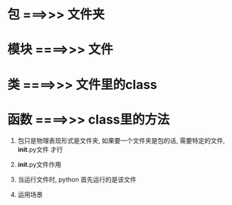 # 包   ===>>> 文件夹
# 模块 ====>>> 文件
# 类   ====>>> 文件里的class
# 函数 ====>>> class里的方法


1. 包只是物理表现形式是文件夹, 如果要一个文件夹是包的话, 需要特定的文件, __init__.py文件 才行

2. __init__.py文件作用
 1. 当运行文件时, python 首先运行的是该文件
 2. 运用场景